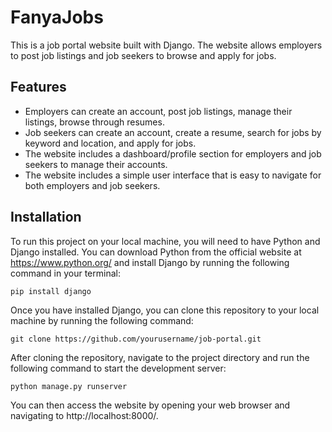 # FanyaJobs  
This is a job portal website built with Django. The website allows employers to post job listings and job seekers to browse and apply for jobs.  

## Features  
* Employers can create an account, post job listings, manage their listings, browse through resumes.  
* Job seekers can create an account, create a resume, search for jobs by keyword and location, and apply for jobs.  
* The website includes a dashboard/profile section for employers and job seekers to manage their accounts.  
* The website includes a simple user interface that is easy to navigate for both employers and job seekers.  

## Installation  
To run this project on your local machine, you will need to have Python and Django installed. You can download Python from the official website at https://www.python.org/ and install Django by running the following command in your terminal:  

```
pip install django
```   
Once you have installed Django, you can clone this repository to your local machine by running the following command:

```
git clone https://github.com/yourusername/job-portal.git
```   
After cloning the repository, navigate to the project directory and run the following command to start the development server:

```
python manage.py runserver
```   
You can then access the website by opening your web browser and navigating to http://localhost:8000/.



 
